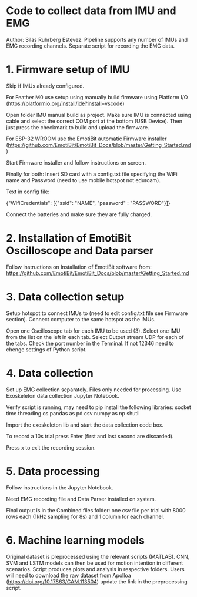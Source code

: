 # Code to collect data from IMU and EMG
Author: Silas Ruhrberg Estevez.
Pipeline supports any number of IMUs and EMG recording channels.
Separate script for recording the EMG data.



# 1. Firmware setup of IMU
Skip if IMUs already configured.

For Feather M0 use setup using manually build firmware using Platform I/O
(https://platformio.org/install/ide?install=vscode)

Open folder IMU manual build as project.
Make sure IMU is connected using cable and select the correct COM port at the bottom (USB Device).
Then just press the checkmark to build and upload the firmware.

For ESP-32 WROOM use the EmotiBit automatic Firmware installer (https://github.com/EmotiBit/EmotiBit_Docs/blob/master/Getting_Started.md)

Start Firmware installer and follow instructions on screen.

Finally for both:
Insert SD card with a config.txt file specifying the WiFi name and Password (need to use mobile hotspot not eduroam).

Text in config file:

{"WifiCredentials": [{"ssid": "NAME", "password" : "PASSWORD"}]}

Connect the batteries and make sure they are fully charged.

# 2. Installation of EmotiBit Oscilloscope and Data parser
Follow instructions on Installation of EmotiBit software from:
https://github.com/EmotiBit/EmotiBit_Docs/blob/master/Getting_Started.md

# 3. Data collection setup
Setup hotspot to connect IMUs to (need to edit config.txt file see Firmware section).
Connect computer to the same hotspot as the IMUs.

Open one Oscilloscope tab for each IMU to be used (3).
Select one IMU from the list on the left in each tab.
Select Output stream UDP for each of the tabs.
Check the port number in the Terminal. If not 12346 need to chenge settings of Python script.

# 4. Data collection
Set up EMG collection separately. Files only needed for processing.
Use Exoskeleton data collection Jupyter Notebook.


Verify script is running, may need to pip install the following libraries:
socket
time
threading
os
pandas as pd
csv
numpy as np
shutil

Import the exoskeleton lib and start the data collection code box.

To record a 10s trial press Enter (first and last second are discarded).

Press x to exit the recording session.

# 5. Data processing
Follow instructions in the Jupyter Notebook.

Need EMG recording file and Data Parser installed on system.

Final output is in the Combined files folder: one csv file per trial with 8000 rows each (1kHz sampling for 8s) and 1 column for each channel.


# 6. Machine learning models
Original dataset is preprocessed using the relevant scripts (MATLAB). CNN, SVM and LSTM models can then be used for motion intention in different scenarios. Script produces plots and analysis in respective folders. Users will need to download the raw dataset from Apolloa (https://doi.org/10.17863/CAM.113504) update the link in the preprocessing script.

